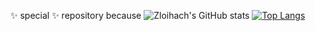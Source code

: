 ✨ special ✨ repository because
![Zloihach's GitHub stats](https://github-readme-stats.vercel.app/api?username=zloihach\&rank_icon=github&theme=onedark)
[![Top Langs](https://github-readme-stats.vercel.app/api/top-langs/?username=zloihach\&layout=donut&theme=onedark)](https://github.com/anuraghazra/github-readme-stats)
<!---
zloihach/zloihach is a ✨ special ✨ repository because its `README.md` (this file) appears on your GitHub profile.
You can click the Preview link to take a look at your changes.
--->
